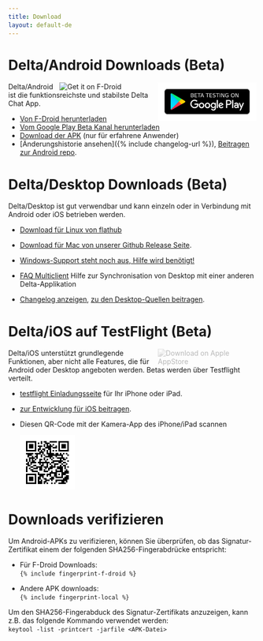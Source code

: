 ```yaml
---
title: Download
layout: default-de
---
```




<!-- GENERATED FILE -- DO NOT EDIT -->



# Delta/Android Downloads (Beta)

[<img style="float:right" src="../assets/home/get-it-on-gplay-beta.png" alt="Beta testing on Google Play" width="200" />](https://play.google.com/store/apps/details?id=chat.delta)
[<img style="float:right" src="../assets/home/get-it-on-fdroid.png" alt="Get it on F-Droid" width="200" />](https://f-droid.org/app/com.b44t.messenger)

Delta/Android ist die funktionsreichste und stabilste Delta Chat App.

* [Von F-Droid herunterladen](https://f-droid.org/app/com.b44t.messenger)
* [Vom Google Play Beta Kanal herunterladen](https://play.google.com/store/apps/details?id=chat.delta)
* [Download der APK](https://github.com/deltachat/deltachat-android/releases) (nur für erfahrene Anwender)
* [Änderungshistorie ansehen]({% include changelog-url %}), [Beitragen zur Android repo](https://github.com/deltachat/deltachat-android/). 


# Delta/Desktop Downloads (Beta)

Delta/Desktop ist gut verwendbar und kann einzeln oder in Verbindung mit Android oder iOS betrieben werden. 

* [Download für Linux von flathub](https://flathub.org/apps/details/chat.delta.desktop)

* [Download für Mac von unserer Github Release Seite](https://github.com/deltachat/deltachat-desktop/releases/).  

* [Windows-Support steht noch aus, Hilfe wird benötigt!](https://github.com/deltachat/deltachat-desktop/issues/606) 

* [FAQ Multiclient](help#multiclient) Hilfe zur Synchronisation von Desktop mit einer anderen Delta-Applikation 

* [Changelog anzeigen](https://github.com/deltachat/deltachat-desktop/blob/master/CHANGELOG.md),
  [zu den Desktop-Quellen beitragen](https://github.com/deltachat/deltachat-desktop/). 


# Delta/iOS auf TestFlight (Beta)

<img src="../assets/home/get-it-on-ios.png" alt="Download on Apple AppStore" width="200" style="float:right; filter: opacity(.3) grayscale(100%);" />

Delta/iOS unterstützt grundlegende Funktionen, aber nicht alle Features, die für Android oder Desktop angeboten werden. 
Betas werden über Testflight verteilt.

- [testflight Einladungsseite](https://testflight.apple.com/join/WVoYFOZe) für Ihr iPhone oder iPad.

- [zur Entwicklung für iOS beitragen](https://github.com/deltachat/deltachat-ios/). 

- Diesen QR-Code mit der Kamera-App des iPhone/iPad scannen

  ![QRCode](../assets/home/deltachat_testflight_qrcode.png)


# Downloads verifizieren

Um Android-APKs zu verifizieren, können Sie überprüfen, ob das Signatur-Zertifikat einem der folgenden SHA256-Fingerabdrücke entspricht:

* Für F-Droid Downloads:  
  `{% include fingerprint-f-droid %}`

* Andere APK downloads:  
  `{% include fingerprint-local %}`

Um den  SHA256-Fingerabduck des Signatur-Zertifikats anzuzeigen, kann z.B. das folgende Kommando verwendet werden:  
`keytool -list -printcert -jarfile <APK-Datei>`

